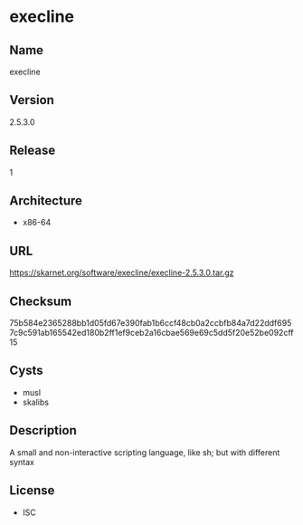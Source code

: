 # execline

## Name
execline

## Version
2.5.3.0

## Release
1

## Architecture
* x86-64

## URL
https://skarnet.org/software/execline/execline-2.5.3.0.tar.gz

## Checksum
75b584e2365288bb1d05fd67e390fab1b6ccf48cb0a2ccbfb84a7d22ddf6957c9c591ab165542ed180b2ff1ef9ceb2a16cbae569e69c5dd5f20e52be092cff15

## Cysts
* musl
* skalibs

## Description
A small and non-interactive scripting language, like sh; but with different
syntax

## License
* ISC

